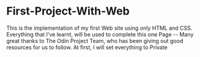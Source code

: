 # First-Project-With-Web
This is the implementation of my first Web site using only HTML and CSS.
Everything that I've learnt, will be used to complete this one Page -- Many great thanks to The Odin Project Team, who has been giving out good resources for us to follow.
At first, I will set everything to Private
